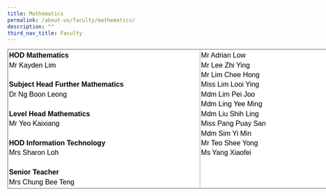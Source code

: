 ```yaml
---
title: Mathematics
permalink: /about-us/faculty/mathematics/
description: ""
third_nav_title: Faculty
---
```

<table style="margin: 0px; outline: 0px; padding: 0px; border-collapse: collapse; border: 1px solid rgb(170, 170, 170); color: rgb(0, 0, 0); font-family: Nunito, sans-serif; font-size: 16px; font-style: normal; font-variant-ligatures: normal; font-variant-caps: normal; font-weight: 400; letter-spacing: normal; orphans: 2; text-align: left; text-transform: none; white-space: normal; widows: 2; word-spacing: 0px; -webkit-text-stroke-width: 0px; background-color: rgb(255, 255, 255); text-decoration-thickness: initial; text-decoration-style: initial; text-decoration-color: initial; width: 783.333px;" class="iveo_table ives_tab_simple3" cellpadding="0" cellspacing="0" width="100%" border="0"><tbody style="margin: 0px; outline: 0px; padding: 0px;"><tr style="margin: 0px; outline: 0px; padding: 0px;"><td style="margin: 0px; outline: 0px; padding: 2px; text-align: center; border: 1px solid rgb(170, 170, 170); width: 443px;" valign="top"><div style="margin: 0px; outline: 0px; padding: 0px; line-height: 22.4px; text-align: left;"><strong style="margin: 0px; outline: 0px; padding: 0px;">HOD Mathematics</strong></div><div style="margin: 0px; outline: 0px; padding: 0px; line-height: 22.4px; text-align: left;">Mr Kayden Lim</div><div style="margin: 0px; outline: 0px; padding: 0px; line-height: 22.4px; text-align: left;"><strong style="margin: 0px; outline: 0px; padding: 0px;"><br style="margin: 0px; outline: 0px; padding: 0px;"></strong></div><div style="margin: 0px; outline: 0px; padding: 0px; line-height: 22.4px; text-align: left;"><strong style="margin: 0px; outline: 0px; padding: 0px;">Subject Head Further Mathematics</strong></div><div style="margin: 0px; outline: 0px; padding: 0px; line-height: 22.4px; text-align: left;">Dr Ng Boon Leong</div><div style="margin: 0px; outline: 0px; padding: 0px; line-height: 22.4px; text-align: left;"><br style="margin: 0px; outline: 0px; padding: 0px;"></div><strong style="margin: 0px; outline: 0px; padding: 0px;"><div style="margin: 0px; outline: 0px; padding: 0px; line-height: 22.4px; text-align: left;"><strong style="margin: 0px; outline: 0px; padding: 0px;">Level Head Mathematics</strong></div></strong><div style="margin: 0px; outline: 0px; padding: 0px; line-height: 22.4px; text-align: left;"><span style="margin: 0px; outline: 0px; padding: 0px; background-color: initial;"></span></div><div style="margin: 0px; outline: 0px; padding: 0px; line-height: 22.4px; text-align: left;">Mr Yeo Kaixiang<strong style="margin: 0px; outline: 0px; padding: 0px;"><br style="margin: 0px; outline: 0px; padding: 0px;"></strong></div><div style="margin: 0px; outline: 0px; padding: 0px; line-height: 22.4px; text-align: left;"><strong style="margin: 0px; outline: 0px; padding: 0px;"><br style="margin: 0px; outline: 0px; padding: 0px;"></strong></div><div style="margin: 0px; outline: 0px; padding: 0px; line-height: 22.4px; text-align: left;"><strong style="margin: 0px; outline: 0px; padding: 0px;">HOD Information Technology</strong></div><div style="margin: 0px; outline: 0px; padding: 0px; line-height: 22.4px; text-align: left;">Mrs Sharon Loh</div><div style="margin: 0px; outline: 0px; padding: 0px; line-height: 22.4px; text-align: left;"><br style="margin: 0px; outline: 0px; padding: 0px;"></div><strong style="margin: 0px; outline: 0px; padding: 0px;"><div style="margin: 0px; outline: 0px; padding: 0px; line-height: 22.4px; text-align: left;"><strong style="margin: 0px; outline: 0px; padding: 0px;">Senior Teacher</strong></div></strong><div style="margin: 0px; outline: 0px; padding: 0px; line-height: 22.4px; text-align: left;">Mrs Chung Bee Teng</div></td><td style="margin: 0px; outline: 0px; padding: 2px; text-align: center; border: 1px solid rgb(170, 170, 170); width: 340px;" valign="top"><div style="margin: 0px; outline: 0px; padding: 0px; line-height: 22.4px; text-align: left;">Mr Adrian Low</div><div style="margin: 0px; outline: 0px; padding: 0px; line-height: 22.4px; text-align: left;">Mr Lee Zhi Ying</div><div style="margin: 0px; outline: 0px; padding: 0px; line-height: 22.4px; text-align: left;">Mr Lim Chee Hong</div><div style="margin: 0px; outline: 0px; padding: 0px; line-height: 22.4px; text-align: left;">Miss Lim Looi Ying</div><div style="margin: 0px; outline: 0px; padding: 0px; line-height: 22.4px; text-align: left;">Mdm Lim Pei Joo</div><div style="margin: 0px; outline: 0px; padding: 0px; line-height: 22.4px; text-align: left;">Mdm Ling Yee Ming</div><div style="margin: 0px; outline: 0px; padding: 0px; line-height: 22.4px; text-align: left;">Mdm Liu Shih Ling</div><div style="margin: 0px; outline: 0px; padding: 0px; line-height: 22.4px; text-align: left;">Miss Pang Puay San</div><div style="margin: 0px; outline: 0px; padding: 0px; line-height: 22.4px; text-align: left;">Mdm Sim Yi Min</div><div style="margin: 0px; outline: 0px; padding: 0px; line-height: 22.4px; text-align: left;">Mr Teo Shee Yong</div><div style="margin: 0px; outline: 0px; padding: 0px; line-height: 22.4px; text-align: left;">Ms Yang Xiaofei</div><div style="margin: 0px; outline: 0px; padding: 0px; line-height: 22.4px; text-align: left;"><br style="margin: 0px; outline: 0px; padding: 0px;"></div></td></tr></tbody></table>